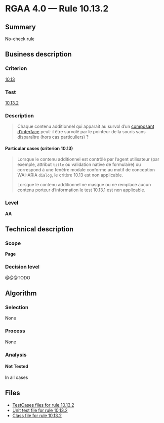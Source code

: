 # RGAA 4.0 — Rule 10.13.2

## Summary

No-check rule

## Business description

### Criterion

[10.13](https://www.numerique.gouv.fr/publications/rgaa-accessibilite/methode/criteres/#crit-10-13)

### Test

[10.13.2](https://www.numerique.gouv.fr/publications/rgaa-accessibilite/methode/criteres/#test-10-13-2)

### Description

> Chaque contenu additionnel qui apparait au survol d’un [composant d’interface](https://www.numerique.gouv.fr/publications/rgaa-accessibilite/methode/glossaire/#composant-d-interface) peut-il être survolé par le pointeur de la souris sans disparaître (hors cas particuliers) ?

#### Particular cases (criterion 10.13)

> Lorsque le contenu additionnel est contrôlé par l’agent utilisateur (par exemple, attribut `title` ou validation native de formulaire) ou correspond à une fenêtre modale conforme au motif de conception WAI-ARIA `dialog`, le critère 10.13 est non applicable.
> 
> Lorsque le contenu additionnel ne masque ou ne remplace aucun contenu porteur d’information le test 10.13.1 est non applicable.

### Level

**AA**


## Technical description

### Scope

**Page**

### Decision level

@@@TODO


## Algorithm

### Selection

None

### Process

None

### Analysis

#### Not Tested

In all cases


## Files

- [TestCases files for rule 10.13.2](https://gitlab.com/asqatasun/Asqatasun/-/tree/v5/rules/rules-rgaa4.0/src/test/resources/testcases/rgaa40/Rgaa40Rule101302/)
- [Unit test file for rule 10.13.2](https://gitlab.com/asqatasun/Asqatasun/-/blob/v5/rules/rules-rgaa4.0/src/test/java/org/asqatasun/rules/rgaa40/Rgaa40Rule101302Test.java)
- [Class file for rule 10.13.2](https://gitlab.com/asqatasun/Asqatasun/-/blob/v5/rules/rules-rgaa4.0/src/main/java/org/asqatasun/rules/rgaa40/Rgaa40Rule101302.java)


